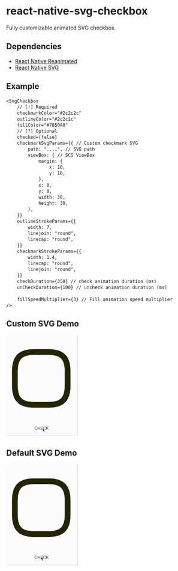 # react-native-svg-checkbox

Fully customizable animated SVG checkbox.

## Dependencies

- [React Native Reanimated](https://docs.swmansion.com/react-native-reanimated/)
- [React Native SVG](https://github.com/react-native-svg/react-native-svg)

## Example

```tsx
<SvgCheckbox
    // [!] Required
    checkmarkColor="#2c2c2c"
    outlineColor="#2c2c2c"
    fillColor="#7850A8"
    // [?] Optional
    checked={false}
    checkmarkSvgParams={{ // Custom checkmark SVG
        path: "....", // SVG path
        viewBox: { // SCG ViewBox
            margin: {
                x: 10,
                y: 10,
            },
            x: 0,
            y: 0,
            width: 30,
            height: 30,
        },
    }}
    outlineStrokeParams={{
        width: 7,
        linejoin: "round",
        linecap: "round",
    }}
    checkmarkStrokeParams={{
        width: 1.4,
        linecap: "round",
        linejoin: "round",
    }}
    checkDuration={350} // check animation duration (ms)
    unCheckDuration={100} // uncheck animation duration (ms)

    fillSpeedMultiplier={3} // Fill animation speed multiplier
/>
```

## Custom SVG Demo
![Custom checkmark](./docs/custom.gif)

## Default SVG Demo
![Default checkmark](./docs/default.gif)
